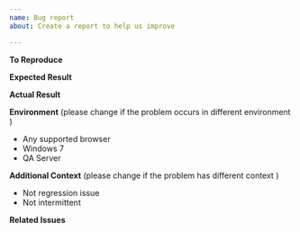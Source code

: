 ```yaml
---
name: Bug report
about: Create a report to help us improve

---
```


**To Reproduce**

**Expected Result**

**Actual Result**

**Environment**
(please change if the problem occurs in different environment )
* Any supported browser
* Windows 7 
* QA Server

**Additional Context**
(please change if the problem has different context )
* Not regression issue
* Not intermittent

**Related Issues**
